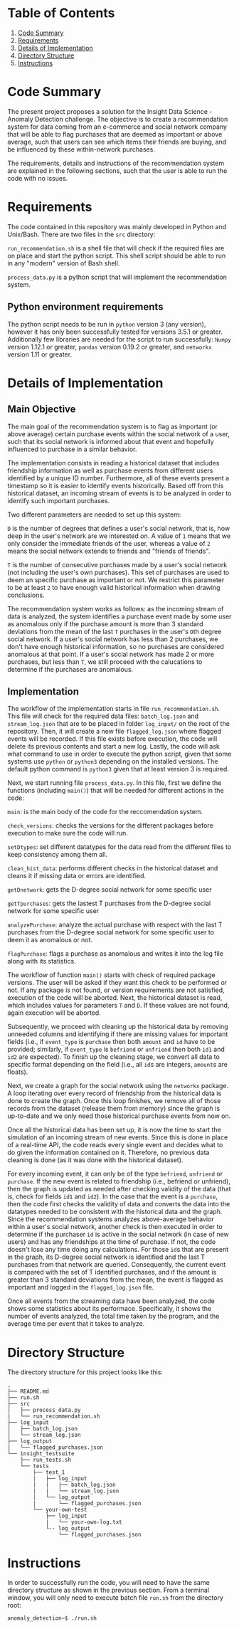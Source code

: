 # Table of Contents
1. [Code Summary](README.md#code-summary)
2. [Requirements](README.md#requirements)
3. [Details of Implementation](README.md#details-of-implementation)
4. [Directory Structure](README.md#directory-structure)
5. [Instructions](README.md#instructions)


# Code Summary

The present project proposes a solution for the Insight Data Science - Anomaly Detection challenge. The objective is to create a recommendation system for data coming from an e-commerce and social network company that will be able to flag purchases that are deemed as important or above average, such that users can see which items their friends are buying, and be influenced by these within-network purchases. 

The requirements, details and instructions of the recommendation system are explained in the following sections, such that the user is able to run the code with no issues. 

# Requirements
The code contained in this repository was mainly developed in Python and Unix/Bash. There are two files in the `src` directory:

`run_recommendation.sh` is a shell file that will check if the required files are on place and start the python script. This shell script should be able to run in any "modern" version of Bash shell.  

`process_data.py` is a python script that will implement the recommendation system.

## Python environment requirements
The python script needs to be run in `python` version 3 (any version), however it has only been successfully tested for versions 3.5.1 or greater. Additionally few libraries are needed for the script to run successfully: `Numpy` version 1.12.1 or greater, `pandas` version 0.19.2 or greater, and `networkx` version 1.11 or greater. 

# Details of Implementation
## Main Objective
The main goal of the recommendation system is to flag as important (or above average) certain purchase events within the social network of a user, such that its social network is informed about that event and hopefully influenced to purchase in a similar behavior.

The implementation consists in reading a historical dataset that includes friendship information as well as purchase events from different users identified by a unique ID number. Furthermore, all of these events present a timestamp so it is easier to identify events historically.
Based off from this historical dataset, an incoming stream of events is to be analyzed in order to identify such important purchases.

Two different parameters are needed to set up this system:

`D` is the number of degrees that defines a user's social network, that is, how deep in the user's network are we interested on. A value of `1` means that we only consider the immediate friends of the user, whereas a value of `2` means the social network extends to friends and "friends of friends".

`T` is the number of consecutive purchases made by a user's social network (not including the user's own purchases). This set of purchases are used to deem an specific purchase as important or not. We restrict this parameter to be at least `2` to have enough valid historical information when drawing conclusions.

The recommendation system works as follows: as the incoming stream of data is analyzed, the system identifies a purchase event made by some user as anomalous only if the purchase amount is more than 3 standard deviations from the mean of the last `T` purchases in the user's `D`th degree social network. If a user's social network has less than 2 purchases, we don't have enough historical information, so no purchases are considered anomalous at that point. If a user's social network has made 2 or more purchases, but less than `T`, we still proceed with the calucations to determine if the purchases are anomalous.

## Implementation
The workflow of the implementation starts in file `run_recommendation.sh`. This file will check for the required data files: `batch_log.json` and `stream_log.json` that are to be placed in folder `log_input/` on the root of the repository. Then, it will create a new file `flagged_log.json` where flagged events will be recorded. If this file exists before execution, the code will delete its previous contents and start a new log. Lastly, the code will ask what command to use in order to execute the python script, given that some systems use `python` or `python3` depending on the installed versions. The default python command is `python3` given that at least version 3 is required.

Next, we start running file `process_data.py`. In this file, first we define the functions (including `main()`) that will be needed for different actions in the code:

`main`: is the main body of the code for the reccomendation system.

`check_versions`: checks the versions for the different packages before execution to make sure the code will run.

`setDtypes`: set different datatypes for the data read from the different files to keep consistency among them all.

`clean_hist_data`: performs different checks in the historical dataset and cleans it if missing data or errors are identified.

`getDnetwork`: gets the D-degree social network for some specific user

`getTpurchases`: gets the lastest T purchases from the D-degree social network for some specific user

`analyzePurchase`: analyze the actual purchase with respect with the last T purchases from the D-degree social network for some specific user to deem it as anomalous or not.

`flagPurchase`: flags a purchase as anomalous and writes it into the log file along with its statistics.

The workflow of function `main()` starts with check of required package versions. The user will be asked if they want this check to be performed or not. If any package is not found, or version requirements are not satisfied, execution of the code will be aborted. Next, the historical dataset is read, which includes values for parameters `T` and `D`. If these values are not found, again execution will be aborted.

Subsequently, we proceed with cleaning up the historical data by removing unneeded columns and identifying if there are missing values for important fields (i.e., if `event_type` is `purchase` then both `amount` and `id` have to be provided; similarly, if `event_type` is `befriend` or `unfriend` then both `id1` and `id2` are expected). To finish up the cleaning stage, we convert all data to specific format depending on the field (i.e., all `id`s are integers, `amount`s are floats).

Next, we create a graph for the social network using the `networkx` package. A loop iterating over every record of friendship from the historical data is done to create the graph. Once this loop finishes, we remove all of those records from the dataset (release them from memory) since the graph is up-to-date and we only need those historical purchase events from now on.

Once all the historical data has been set up, it is now the time to start the simulation of an incoming stream of new events. Since this is done in place of a real-time API, the code reads every single event and decides what to do given the information contained on it. Therefore, no previous data cleaning is done (as it was done with the historical dataset).

For every incoming event, it can only be of the type `befriend`, `unfriend` or `purchase`. If the new event is related to friendship (i.e., befriend or unfriend), then the graph is updated as needed after checking validity of the data (that is, check for fields `id1` and `id2`).
In the case that the event is a `purchase`, then the code first checks the validity of data and converts the data into the datatypes needed to be consistent with the historical data and the graph. Since the recommendation systems analyzes above-average behavior within a user's social network, another check is then executed in order to determine if the purchaser `id` is active in the social network (in case of new users) and has any friendships at the time of purchase. If not, the code doesn't lose any time doing any calculations. For those `id`s that are present in the graph, its D-degree social network is identified and the last T purchases from that network are queried. Consequently, the current event is compared with the set of T identified purchases, and if the amount is greater than 3 standard deviations from the mean, the event is flagged as important and logged in the `flagged_log.json` file.

Once all events from the streaming data have been analyzed, the code shows some statistics about its performace. Specifically, it shows the number of events analyzed, the total time taken by the program, and the average time per event that it takes to analyze. 

# Directory Structure

The directory structure for this project looks like this:

    .
    ├── README.md 
    ├── run.sh
    ├── src
    │   ├── process_data.py
    |   └── run_recommendation.sh
    ├── log_input
    │   ├── batch_log.json
    │   └── stream_log.json
    ├── log_output
    |   └── flagged_purchases.json
    └── insight_testsuite
        ├── run_tests.sh
        └── tests
            ├── test_1
            |   ├── log_input
            |   |   ├── batch_log.json
            |   |   └── stream_log.json
            |   └── log_output
            |       └── flagged_purchases.json
            └── your-own-test
                ├── log_input
                |   └── your-own-log.txt
                └-- log_output
                    └── flagged_purchases.json


# Instructions

In order to successfully run the code, you will need to have the same directory structure as shown in the previous section. From a terminal window, you will only need to execute batch file `run.sh` from the directory root:
    
    anomaly_detection~$ ./run.sh

